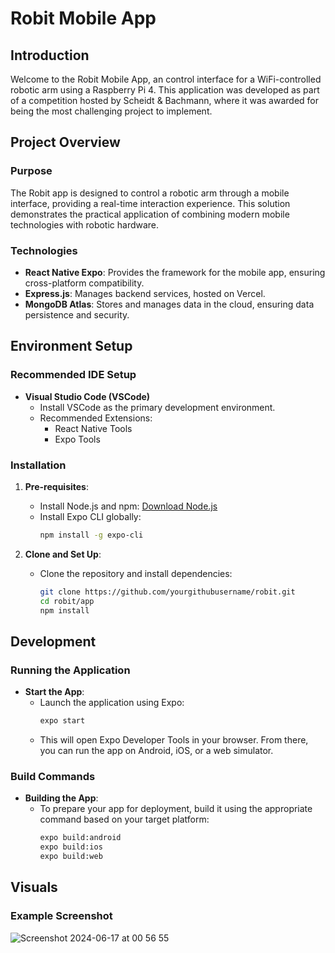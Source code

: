 # Robit Mobile App

## Introduction

Welcome to the Robit Mobile App, an control interface for a WiFi-controlled robotic arm using a Raspberry Pi 4. This application was developed as part of a competition hosted by Scheidt & Bachmann, where it was awarded for being the most challenging project to implement.

## Project Overview

### Purpose

The Robit app is designed to control a robotic arm through a mobile interface, providing a real-time interaction experience. This solution demonstrates the practical application of combining modern mobile technologies with robotic hardware.

### Technologies

- **React Native Expo**: Provides the framework for the mobile app, ensuring cross-platform compatibility.
- **Express.js**: Manages backend services, hosted on Vercel.
- **MongoDB Atlas**: Stores and manages data in the cloud, ensuring data persistence and security.

## Environment Setup

### Recommended IDE Setup

- **Visual Studio Code (VSCode)**
  - Install VSCode as the primary development environment.
  - Recommended Extensions:
    - React Native Tools
    - Expo Tools

### Installation

1. **Pre-requisites**:
   - Install Node.js and npm: [Download Node.js](https://nodejs.org/)
   - Install Expo CLI globally:
     ```bash
     npm install -g expo-cli
     ```

2. **Clone and Set Up**:
   - Clone the repository and install dependencies:
     ```bash
     git clone https://github.com/yourgithubusername/robit.git
     cd robit/app
     npm install
     ```

## Development

### Running the Application

- **Start the App**:
  - Launch the application using Expo:
    ```bash
    expo start
    ```
  - This will open Expo Developer Tools in your browser. From there, you can run the app on Android, iOS, or a web simulator.

### Build Commands

- **Building the App**:
  - To prepare your app for deployment, build it using the appropriate command based on your target platform:
    ```bash
    expo build:android
    expo build:ios
    expo build:web
    ```

## Visuals

### Example Screenshot

![Screenshot 2024-06-17 at 00 56 55](https://github.com/jakubperdoch/Robit/assets/65115839/eef84872-6e30-4bfc-8a30-bc1b6766f786)


